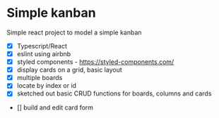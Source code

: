 # Simple kanban

Simple react project to model a simple kanban

- [x] Typescript/React
- [x] eslint using airbnb
- [x] styled components - https://styled-components.com/
- [x] display cards on a grid, basic layout
- [x] multiple boards
- [x] locate by index or id
- [x] sketched out basic CRUD functions for boards, columns and cards
- [] build and edit card form
